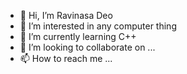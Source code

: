 - 👋 Hi, I’m Ravinasa Deo
- 👀 I’m interested in any computer thing
- 🌱 I’m currently learning C++
- 💞️ I’m looking to collaborate on ...
- 📫 How to reach me ...

<!---
asadeo/asadeo is a ✨ special ✨ repository because its `README.md` (this file) appears on your GitHub profile.
You can click the Preview link to take a look at your changes.
--->
